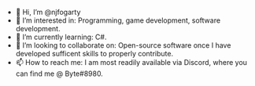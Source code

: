 - 👋 Hi, I’m @njfogarty
- 👀 I’m interested in: Programming, game development, software development.
- 🌱 I’m currently learning: C#.
- 💞️ I’m looking to collaborate on: Open-source software once I have developed sufficent skills to properly contribute.
- 📫 How to reach me: I am most readily available via Discord, where you can find me @ Byte#8980.

<!---
njfogarty/njfogarty is a ✨ special ✨ repository because its `README.md` (this file) appears on your GitHub profile.
You can click the Preview link to take a look at your changes.
--->
